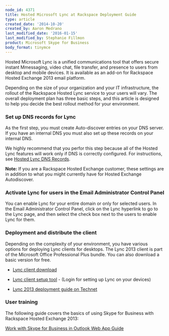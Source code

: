 ```yaml
---
node_id: 4371
title: Hosted Microsoft Lync at Rackspace Deployment Guide
type: article
created_date: '2014-10-20'
created_by: Aaron Medrano
last_modified_date: '2016-01-15'
last_modified_by: Stephanie Fillmon
product: Microsoft Skype for Business
body_format: tinymce
---
```


Hosted Microsoft Lync is a unified communications tool that offers
secure instant Mmessaging, video chat, file transfer, and presence to
users from desktop and mobile devices. It is available as an add-on
for Rackspace Hosted Exchange 2013 email platform.

Depending on the size of your organization and your IT infrastructure,
the rollout of the Rackspace Hosted Lync service to your users will
vary. The overall deployment plan has three basic steps, and this
article is designed to help you decide the best rollout method for your
environment.

### **[]()Set up DNS records for Lync**

As the first step, you must create Auto-discover entries on your DNS
server.  If you have an internal DNS you must also set up these records
on your internal DNS.

We highly recommend that you perfor this step because all of the Hosted
Lync features will work only if DNS is correctly configured. For
instructions, see [Hosted Lync DNS
Records](/howto/set-up-dns-records-for-cloud-office-email-and-skype-for-business).

**Note:** If you are a Rackspace Hosted Exchange customer, these
settings are in addition to what you might currently have for Hosted
Exchange Autodiscover.

### **Activate Lync for users in the Email Administrator Control Panel**

You can enable Lync for your entire domain or only for selected users.
In the Email Administrator Control Panel, click on the Lync hyperlink to
go to the Lync page, and then select the check box next to the users to
enable Lync for them.

### Deployment and distribute the client

Depending on the complexity of your environment, you have various
options for deploying Lync clients for desktops. The Lync 2013 client is
part of the Microsoft Office Professional Plus bundle. You can also
download a basic version for free.

-   [Lync
    client download](/howto/download-a-skype-for-business-client)

-   [Lync client setup tool](https://emailhelp.rackspace.com/) - (Login
    for setting up Lync on your devices)

-   [Lync 2013 deployment guide on
    Technet](http://technet.microsoft.com/en-us/library/jj204827.aspx)

### User training

The following guide covers the basics of using Skype for Business with
Rackspace Hosted Exchange 2013:

[Work with Skype for Business in Outlook Web App
Guide](/howto/work-with-skype-for-business-in-outlook-web-app-guide)


